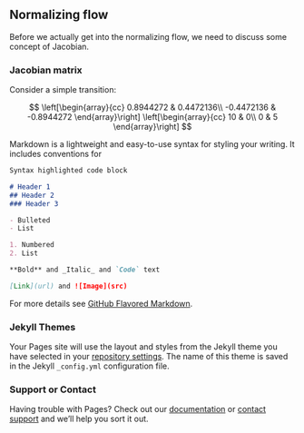 ## Normalizing flow

Before we actually get into the normalizing flow, we need to discuss some concept of Jacobian.


### Jacobian matrix

Consider a simple transition:

$$
\left[\begin{array}{cc} 
0.8944272 & 0.4472136\\
-0.4472136 & -0.8944272
\end{array}\right]
\left[\begin{array}{cc} 
10 & 0\\ 
0 & 5
\end{array}\right]
$$ 

Markdown is a lightweight and easy-to-use syntax for styling your writing. It includes conventions for

```markdown
Syntax highlighted code block

# Header 1
## Header 2
### Header 3

- Bulleted
- List

1. Numbered
2. List

**Bold** and _Italic_ and `Code` text

[Link](url) and ![Image](src)
```

For more details see [GitHub Flavored Markdown](https://guides.github.com/features/mastering-markdown/).

### Jekyll Themes

Your Pages site will use the layout and styles from the Jekyll theme you have selected in your [repository settings](https://github.com/QingheGao/thesis.io/settings). The name of this theme is saved in the Jekyll `_config.yml` configuration file.

### Support or Contact

Having trouble with Pages? Check out our [documentation](https://docs.github.com/categories/github-pages-basics/) or [contact support](https://github.com/contact) and we’ll help you sort it out.
